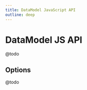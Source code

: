 ```yaml
---
title: DataModel JavaScript API
outline: deep
---
```


# DataModel JS API

@todo

## Options

@todo
